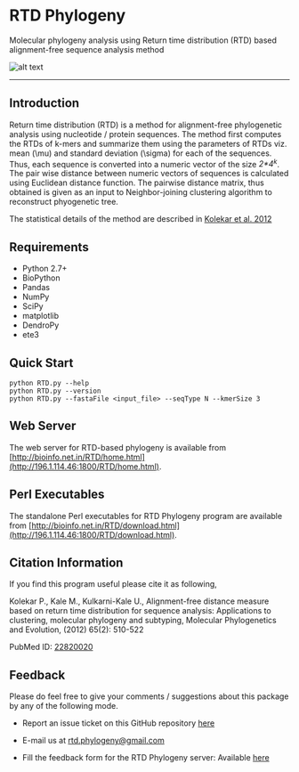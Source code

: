 # RTD Phylogeny
Molecular phylogeny analysis using Return time distribution (RTD) based alignment-free sequence analysis method

![alt text][logo]

[logo]: http://196.1.114.46:1800/RTD/images/RTD_.jpg "RTD logo (c) Pandurang Kolekar 2017"
___

## Introduction

Return time distribution (RTD) is a method for alignment-free phylogenetic analysis using nucleotide / protein sequences. The method first computes the RTDs of k-mers and summarize them using the parameters of RTDs viz. mean (\mu) and standard deviation (\sigma) for each of the sequences. Thus, each sequence is converted into a numeric vector of the size _2*4<sup>k<sup>_. The pair wise distance between numeric vectors of sequences is calculated using Euclidean distance function. The pairwise distance matrix, thus obtained is given as an input to Neighbor-joining clustering algorithm to reconstruct phyogenetic tree. 

The statistical details of the method are described in [Kolekar et al. 2012](https://www.ncbi.nlm.nih.gov/pubmed/22820020)

## Requirements

* Python 2.7+
* BioPython
* Pandas
* NumPy
* SciPy
* matplotlib
* DendroPy
* ete3

## Quick Start
```shell
python RTD.py --help
python RTD.py --version
python RTD.py --fastaFile <input_file> --seqType N --kmerSize 3
```

## Web Server

The web server for RTD-based phylogeny is available from [http://bioinfo.net.in/RTD/home.html](http://196.1.114.46:1800/RTD/home.html).

## Perl Executables

The standalone Perl executables for RTD Phylogeny program are available from [http://bioinfo.net.in/RTD/download.html](http://196.1.114.46:1800/RTD/download.html).

## Citation Information

If you find this program useful please cite it as following,

Kolekar P., Kale M., Kulkarni-Kale U., Alignment-free distance measure based on return time 
distribution for sequence analysis: Applications to clustering, molecular phylogeny and subtyping, 
Molecular Phylogenetics and Evolution, (2012) 65(2): 510-522

PubMed ID: [22820020](https://www.ncbi.nlm.nih.gov/pubmed/22820020)

## Feedback

Please do feel free to give your comments / suggestions about this package by any of the following mode.

* Report an issue ticket on this GitHub repository [here](https://github.com/pandurang-kolekar/rtd-phylogeny/issues)

* E-mail us at rtd.phylogeny@gmail.com

* Fill the feedback form for the RTD Phylogeny server: Available [here](https://docs.google.com/forms/d/e/1FAIpQLSel8RYKGQ3IIUxwjo0HgrDUyNv0ClNNwQETvguLUA2VYt0Odw/viewform)
